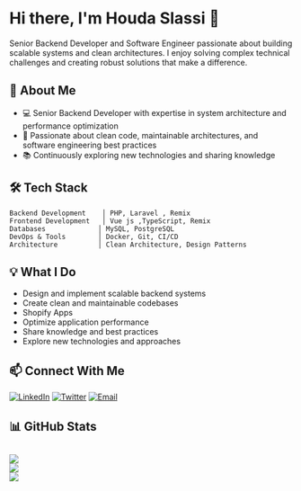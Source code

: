 # Hi there, I'm Houda Slassi 👋

Senior Backend Developer and Software Engineer passionate about building scalable systems and clean architectures. I enjoy solving complex technical challenges and creating robust solutions that make a difference.

## 🚀 About Me

- 💻 Senior Backend Developer with expertise in system architecture and performance optimization
- 🌟 Passionate about clean code, maintainable architectures, and software engineering best practices
- 📚 Continuously exploring new technologies and sharing knowledge

## 🛠️ Tech Stack

```text
Backend Development    │ PHP, Laravel , Remix
Frontend Development   │ Vue js ,TypeScript, Remix
Databases             │ MySQL, PostgreSQL
DevOps & Tools        │ Docker, Git, CI/CD
Architecture          │ Clean Architecture, Design Patterns
```

## 💡 What I Do

- Design and implement scalable backend systems
- Create clean and maintainable codebases
- Shopify Apps
- Optimize application performance
- Share knowledge and best practices
- Explore new technologies and approaches

## 📫 Connect With Me

[![LinkedIn](https://img.shields.io/badge/LinkedIn-%230077B5.svg?logo=linkedin&logoColor=white)](https://www.linkedin.com/in/houda-slassi-ba6a4a14a/) 
[![Twitter](https://img.shields.io/badge/Twitter-%231DA1F2.svg?logo=Twitter&logoColor=white)](https://twitter.com/houda_slassi)
[![Email](https://img.shields.io/badge/Email-D14836?logo=gmail&logoColor=white)](mailto:houdaslassi.18@gmail.com)

## 📊 GitHub Stats

![](https://github-readme-stats.vercel.app/api?username=houdaslassi&theme=dracula&hide_border=false&include_all_commits=true&count_private=true)<br/>
![](https://github-readme-streak-stats.herokuapp.com/?user=houdaslassi&theme=dracula&hide_border=false)<br/>
![](https://github-readme-stats.vercel.app/api/top-langs/?username=houdaslassi&theme=dracula&hide_border=false&include_all_commits=true&count_private=true&layout=compact&langs_count=8&hide=css,scss,html&card_width=320)
---
